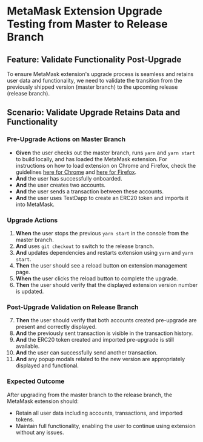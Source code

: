# MetaMask Extension Upgrade Testing from Master to Release Branch

## Feature: Validate Functionality Post-Upgrade

To ensure MetaMask extension's upgrade process is seamless and retains user data and functionality, we need to validate the transition from the previously shipped version (master branch) to the upcoming release (release branch).

## Scenario: Validate Upgrade Retains Data and Functionality

### Pre-Upgrade Actions on Master Branch

- **Given** the user checks out the master branch, runs `yarn` and `yarn start` to build locally, and has loaded the MetaMask extension. For instructions on how to load extension on Chrome and Firefox, check the guidelines [here for Chrome](https://github.com/MetaMask/metamask-extension/blob/main/docs/add-to-chrome.md) and [here for Firefox](https://github.com/MetaMask/metamask-extension/blob/main/docs/add-to-firefox.md).
- **And** the user has successfully onboarded.
- **And** the user creates two accounts.
- **And** the user sends a transaction between these accounts.
- **And** the user uses TestDapp to create an ERC20 token and imports it into MetaMask.

### Upgrade Actions

1. **When** the user stops the previous `yarn start` in the console from the master branch.
2. **And** uses `git checkout` to switch to the release branch.
3. **And** updates dependencies and restarts extension using `yarn` and `yarn start`.
4. **Then** the user should see a reload button on extension management page.
5. **When** the user clicks the reload button to complete the upgrade.
6. **Then** the user should verify that the displayed extension version number is updated.

### Post-Upgrade Validation on Release Branch

7. **Then** the user should verify that both accounts created pre-upgrade are present and correctly displayed.
8. **And** the previously sent transaction is visible in the transaction history.
9. **And** the ERC20 token created and imported pre-upgrade is still available.
10. **And** the user can successfully send another transaction.
11. **And** any popup modals related to the new version are appropriately displayed and functional.

### Expected Outcome

After upgrading from the master branch to the release branch, the MetaMask extension should:

- Retain all user data including accounts, transactions, and imported tokens.
- Maintain full functionality, enabling the user to continue using extension without any issues.

